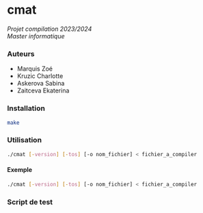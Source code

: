 # cmat

_Projet compilation 2023/2024 <br> Master informatique_

### Auteurs
- Marquis Zoé
- Kruzic Charlotte
- Askerova Sabina 
- Zaitceva Ekaterina

### Installation
```bash
make
```

### Utilisation
```bash
./cmat [-version] [-tos] [-o nom_fichier] < fichier_a_compiler
```

#### Exemple
```bash
./cmat [-version] [-tos] [-o nom_fichier] < fichier_a_compiler
```

### Script de test
